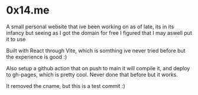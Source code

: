 

# 0x14.me

A small personal website that ive been working on as of late, its in its infancy but seeing as I got the domain for free I figured that I may aswell put it to use

Built with React through Vite, which is somthing ive never tried before but the experience is good :)

Also setup a github action that on push to main it will compile it, and deploy to gh-pages, which is pretty cool. Never done that before but it works. 

It removed the cname, but this is a test commit :)
